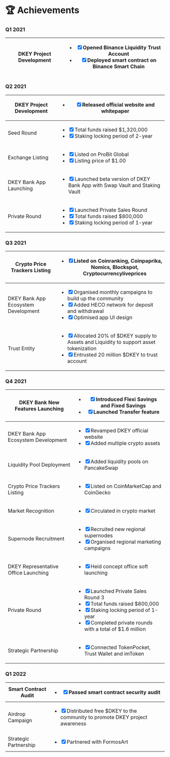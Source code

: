 # 🏆 Achievements



### Q1 2021

| DKEY Project Development | <ul class="contains-task-list"><li><input type="checkbox" checked>Opened Binance Liquidity Trust Account</li><li><input type="checkbox" checked>Deployed smart contract on Binance Smart Chain</li></ul> |
| ------------------------ | -------------------------------------------------------------------------------------------------------------------------------------------------------------------------------------------------------- |



### Q2 2021

| DKEY Project Development | <ul class="contains-task-list"><li><input type="checkbox" checked>Released official website and whitepaper</li></ul>                                                                                                                                  |
| ------------------------ | ----------------------------------------------------------------------------------------------------------------------------------------------------------------------------------------------------------------------------------------------------- |
| Seed Round               | <ul class="contains-task-list"><li><input type="checkbox" checked>Total funds raised $1,320,000 </li><li><input type="checkbox" checked>Staking locking period of 2-year</li></ul>                                                                    |
| Exchange Listing         | <ul class="contains-task-list"><li><input type="checkbox" checked>Listed on ProBit Global </li><li><input type="checkbox" checked>Listing price of $1.00</li></ul>                                                                                    |
| DKEY Bank App Launching  | <ul class="contains-task-list"><li><input type="checkbox" checked>Launched beta version of DKEY Bank App with Swap Vault and Staking Vault</li></ul>                                                                                                  |
| Private Round            | <ul class="contains-task-list"><li><input type="checkbox" checked>Launched Private Sales Round </li><li><input type="checkbox" checked>Total funds raised $800,000 </li><li><input type="checkbox" checked>Staking locking period of 1-year</li></ul> |



### Q3 2021

| Crypto Price Trackers Listing       | <ul class="contains-task-list"><li><input type="checkbox" checked>Listed on Coinranking, Coinpaprika, Nomics, Blockspot, Cryptocurrencyliveprices</li></ul>                                                                                                                             |
| ----------------------------------- | --------------------------------------------------------------------------------------------------------------------------------------------------------------------------------------------------------------------------------------------------------------------------------------- |
| DKEY Bank App Ecosystem Development | <ul class="contains-task-list"><li><input type="checkbox" checked>Organised monthly campaigns to build up the community </li><li><input type="checkbox" checked>Added HECO network for deposit and withdrawal </li><li><input type="checkbox" checked>Optimised app UI design</li></ul> |
| Trust Entity                        | <ul class="contains-task-list"><li><input type="checkbox" checked>Allocated 20% of $DKEY supply to Assets and Liquidity to support asset tokenization </li><li><input type="checkbox" checked>Entrusted 20 million $DKEY to trust account</li></ul>                                     |



### Q4 2021

| DKEY Bank New Features Launching     | <ul class="contains-task-list"><li><input type="checkbox" checked>Introduced Flexi Savings and Fixed Savings </li><li><input type="checkbox" checked>Launched Transfer feature</li></ul>                                                                                                                                                                     |
| ------------------------------------ | ------------------------------------------------------------------------------------------------------------------------------------------------------------------------------------------------------------------------------------------------------------------------------------------------------------------------------------------------------------ |
| DKEY Bank App Ecosystem Development  | <ul class="contains-task-list"><li><input type="checkbox" checked>Revamped DKEY official website </li><li><input type="checkbox" checked>Added multiple crypto assets</li></ul>                                                                                                                                                                              |
| Liquidity Pool Deployment            | <ul class="contains-task-list"><li><input type="checkbox" checked>Added liquidity pools on PancakeSwap</li></ul>                                                                                                                                                                                                                                             |
| Crypto Price Trackers Listing        | <ul class="contains-task-list"><li><input type="checkbox" checked>Listed on CoinMarketCap and CoinGecko</li></ul>                                                                                                                                                                                                                                            |
| Market Recognition                   | <ul class="contains-task-list"><li><input type="checkbox" checked>Circulated in crypto market</li></ul>                                                                                                                                                                                                                                                      |
| Supernode Recruitment                | <ul class="contains-task-list"><li><input type="checkbox" checked>Recruited new regional supernodes </li><li><input type="checkbox" checked>Organised regional marketing campaigns</li></ul>                                                                                                                                                                 |
| DKEY Representative Office Launching | <ul class="contains-task-list"><li><input type="checkbox" checked>Held concept office soft launching</li></ul>                                                                                                                                                                                                                                               |
| Private Round                        | <ul class="contains-task-list"><li><input type="checkbox" checked>Launched Private Sales Round 3 </li><li><input type="checkbox" checked>Total funds raised $800,000 </li><li><input type="checkbox" checked>Staking locking period of 1-year </li><li><input type="checkbox" checked>Completed private rounds with a total of $1.6 million</li></ul><p></p> |
| Strategic Partnership                | <ul class="contains-task-list"><li><input type="checkbox" checked>Connected TokenPocket, Trust Wallet and imToken</li></ul>                                                                                                                                                                                                                                  |



### Q1 2022

| Smart Contract Audit  | <ul class="contains-task-list"><li><input type="checkbox" checked>Passed smart contract security audit</li></ul>                                      |
| --------------------- | ----------------------------------------------------------------------------------------------------------------------------------------------------- |
| Airdrop Campaign      | <ul class="contains-task-list"><li><input type="checkbox" checked>Distributed free $DKEY to the community to promote DKEY project awareness</li></ul> |
| Strategic Partnership | <ul class="contains-task-list"><li><input type="checkbox" checked>Partnered with FormosArt</li></ul>                                                  |



